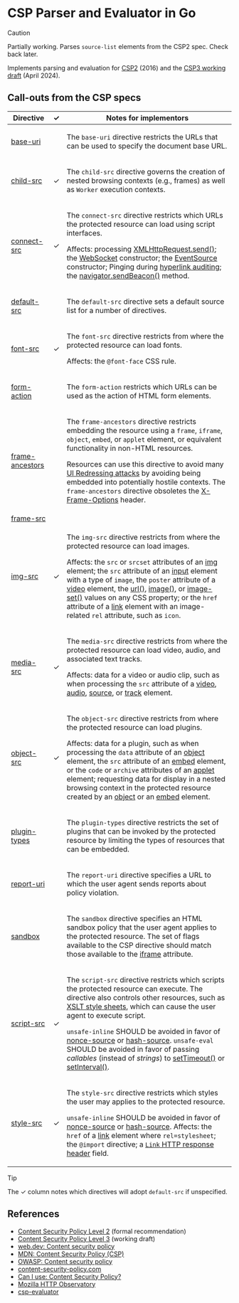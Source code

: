 # CSP Parser and Evaluator in Go

> [!CAUTION]
> Partially working. Parses `source-list` elements from the CSP2 spec. Check back later.

Implements parsing and evaluation for [CSP2](https://www.w3.org/TR/CSP2/) (2016) and the [CSP3 working draft](https://www.w3.org/TR/2024/WD-CSP3-20240424/) (April 2024).

## Call-outs from the CSP specs

| Directive         | ✓ | Notes for implementors                                                                                                                                                                                                                                                                                                                                                                                                                                  |
|-------------------|:-:|---------------------------------------------------------------------------------------------------------------------------------------------------------------------------------------------------------------------------------------------------------------------------------------------------------------------------------------------------------------------------------------------------------------------------------------------------------|
| [base-uri]        |   | <p>The `base-uri` directive restricts the URLs that can be used to specify the document base URL.</p>                                                                                                                                                                                                                                                                                                                                                   |
| [child-src]       | ✓ | <p>The `child-src` directive governs the creation of nested browsing contexts (e.g., frames) as well as `Worker` execution contexts.</p>                                                                                                                                                                                                                                                                                                                |
| [connect-src]     | ✓ | <p>The `connect-src` directive restricts which URLs the protected resource can load using script interfaces.</p><p>Affects: processing [XMLHttpRequest.send()]; the [WebSocket] constructor; the [EventSource] constructor; Pinging during [hyperlink auditing]; the [navigator.sendBeacon()] method.</p>                                                                                                                                               |
| [default-src]     |   | <p>The `default-src` directive sets a default source list for a number of directives.</p>                                                                                                                                                                                                                                                                                                                                                               |
| [font-src]        | ✓ | <p>The `font-src` directive restricts from where the protected resource can load fonts.</p><p>Affects: the `@font-face` CSS rule.</p>                                                                                                                                                                                                                                                                                                                   |
| [form-action]     |   | <p>The `form-action` restricts which URLs can be used as the action of HTML form elements.</p>                                                                                                                                                                                                                                                                                                                                                          |
| [frame-ancestors] |   | <p>The `frame-ancestors` directive restricts embedding the resource using a `frame`, `iframe`, `object`, `embed`, or `applet` element, or equivalent functionality in non-HTML resources.</p><p>Resources can use this directive to avoid many [UI Redressing attacks] by avoiding being embedded into potentially hostile contexts. The `frame-ancestors` directive obsoletes the [X-Frame-Options] header.</p>                                        |
| [frame-src]       |   | <p></p>                                                                                                                                                                                                                                                                                                                                                                                                                                                 |
| [img-src]         | ✓ | <p>The `img-src` directive restricts from where the protected resource can load images.</p><p>Affects: the `src` or `srcset` attributes of an [img] element; the `src` attribute of an [input] element with a type of `image`, the `poster` attribute of a [video] element, the [url()], [image()], or [image-set()] values on any CSS property; or the `href` attribute of a [link] element with an image-related `rel` attribute, such as `icon`.</p> |
| [media-src]       | ✓ | <p>The `media-src` directive restricts from where the protected resource can load video, audio, and associated text tracks.</p><p>Affects: data for a video or audio clip, such as when processing the `src` attribute of a [video], [audio], [source], or [track] element.</p>                                                                                                                                                                         |
| [object-src]      | ✓ | <p>The `object-src` directive restricts from where the protected resource can load plugins.</p><p>Affects: data for a plugin, such as when processing the `data` attribute of an [object] element, the `src` attribute of an [embed] element, or the `code` or `archive` attributes of an [applet] element; requesting data for display in a nested browsing context in the protected resource created by an [object] or an [embed] element.</p>        |
| [plugin-types]    |   | <p>The `plugin-types` directive restricts the set of plugins that can be invoked by the protected resource by limiting the types of resources that can be embedded.</p>                                                                                                                                                                                                                                                                                 |
| [report-uri]      |   | <p>The `report-uri` directive specifies a URL to which the user agent sends reports about policy violation.</p>                                                                                                                                                                                                                                                                                                                                         |
| [sandbox]         |   | <p>The `sandbox` directive specifies an HTML sandbox policy that the user agent applies to the protected resource. The set of flags available to the CSP directive should match those available to the [iframe] attribute.</p>                                                                                                                                                                                                                          |
| [script-src]      | ✓ | <p>The `script-src` directive restricts which scripts the protected resource can execute. The directive also controls other resources, such as [XSLT style sheets], which can cause the user agent to execute script.</p><p>`unsafe-inline` SHOULD be avoided in favor of [nonce-source] or [hash-source]. `unsafe-eval` SHOULD be avoided in favor of passing _callables_ (instead of _strings_) to [setTimeout()] or [setInterval()].</p>             |
| [style-src]       | ✓ | <p>The `style-src` directive restricts which styles the user may applies to the protected resource.</p><p>`unsafe-inline` SHOULD be avoided in favor of [nonce-source] or [hash-source]. Affects: the `href` of a [link] element where `rel=stylesheet`; the `@import` directive; a [`Link` HTTP response header] field.</p>                                                                                                                            |

> [!TIP]
> The ✓ column notes which directives will adopt `default-src` if unspecified.

## References

* [Content Security Policy Level 2](https://www.w3.org/TR/CSP2/) (formal recommendation)
* [Content Security Policy Level 3](https://www.w3.org/TR/CSP3/) (working draft)
* [web.dev: Content security policy](https://web.dev/articles/csp)
* [MDN: Content Security Policy (CSP)](https://developer.mozilla.org/en-US/docs/Web/HTTP/CSP)
* [OWASP: Content security policy](https://owasp.org/www-community/controls/Content_Security_Policy)
* [content-security-policy.com](https://content-security-policy.com)
* [Can I use: Content Security Policy?](https://caniuse.com/?search=Content%20Security%20Policy)
* [Mozilla HTTP Observatory](https://github.com/mozilla/http-observatory)
* [csp-evaluator](https://csp-evaluator.withgoogle.com)

[base-uri]: https://www.w3.org/TR/CSP2/#directive-base-uri
[child-src]: https://www.w3.org/TR/CSP2/#directive-child-src
[connect-src]: https://www.w3.org/TR/CSP2/#directive-connect-src
[default-src]: https://www.w3.org/TR/CSP2/#directive-default-src
[font-src]: https://www.w3.org/TR/CSP2/#directive-font-src
[form-action]: https://www.w3.org/TR/CSP2/#directive-form-action
[frame-ancestors]: https://www.w3.org/TR/CSP2/#directive-frame-ancestors
[frame-src]: https://www.w3.org/TR/CSP2/#directive-frame-src
[img-src]: https://www.w3.org/TR/CSP2/#directive-img-src
[media-src]: https://www.w3.org/TR/CSP2/#directive-media-src
[object-src]: https://www.w3.org/TR/CSP2/#directive-object-src
[plugin-types]: https://www.w3.org/TR/CSP2/#directive-plugin-types
[report-uri]: https://www.w3.org/TR/CSP2/#directive-report-uri
[sandbox]: https://www.w3.org/TR/CSP2/#directive-sandbox
[script-src]: https://www.w3.org/TR/CSP2/#directive-script-src
[style-src]: https://www.w3.org/TR/CSP2/#directive-style-src

[`Link` HTTP response header]: https://datatracker.ietf.org/doc/html/rfc5988
[applet]: https://html.spec.whatwg.org/multipage/obsolete.html#non-conforming-features
[audio]: https://html.spec.whatwg.org/multipage/media.html#the-audio-element
[embed]: https://html.spec.whatwg.org/multipage/iframe-embed-object.html#the-embed-element
[EventSource]: https://html.spec.whatwg.org/multipage/server-sent-events.html
[hash-source]: https://www.w3.org/TR/CSP2/#script-src-hash-usage
[hyperlink auditing]: https://html.spec.whatwg.org/multipage/links.html#hyperlink-auditing
[iframe]: https://html.spec.whatwg.org/multipage/iframe-embed-object.html#the-iframe-element
[image-set()]: https://www.w3.org/TR/css-images-4/#image-set-notation
[image()]: https://drafts.csswg.org/css-values-3/#images
[img]: https://html.spec.whatwg.org/multipage/embedded-content.html#the-img-element
[input]: https://html.spec.whatwg.org/multipage/input.html#the-input-element
[link]: https://html.spec.whatwg.org/multipage/semantics.html#the-link-element
[navigator.sendBeacon()]: https://www.w3.org/TR/beacon/#sendbeacon-method
[nonce-source]: https://www.w3.org/TR/CSP2/#script-src-nonce-usage
[object]: https://html.spec.whatwg.org/multipage/iframe-embed-object.html#the-object-element
[setInterval()]: https://html.spec.whatwg.org/multipage/timers-and-user-prompts.html#timers
[setTimeout()]: https://html.spec.whatwg.org/multipage/timers-and-user-prompts.html#timers
[source]: https://html.spec.whatwg.org/multipage/embedded-content.html#the-source-element
[track]: https://html.spec.whatwg.org/multipage/media.html#the-track-element
[UI Redressing attacks]: https://www.w3.org/TR/UISecurity/
[url()]: https://drafts.csswg.org/css-values-3/#url
[video]: https://html.spec.whatwg.org/multipage/media.html#the-video-element
[WebSocket]: https://websockets.spec.whatwg.org
[X-Frame-Options]: https://developer.mozilla.org/en-US/docs/Web/HTTP/Headers/X-Frame-Options
[XMLHttpRequest.send()]: https://xhr.spec.whatwg.org/#the-send()-method
[XSLT style sheets]: https://www.w3.org/TR/xslt/
